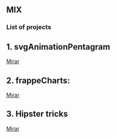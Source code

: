 ## MIX
### List of projects

## 1. svgAnimationPentagram
[Mirar](https://css-tricks.com/creating-star-heart-animation-svg-vanilla-javascript/?utm_source=frontendfocus&utm_medium=email)
## 2. frappeCharts:
[Mirar](https://frappe.github.io/charts/?utm_source=frontendfocus&utm_medium=email)  
## 3. Hipster tricks
[Mirar](https://hackernoon.com/javascript-hacks-for-es6-hipsters-67d633ce8ace)
